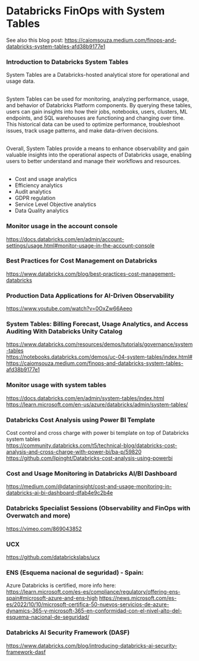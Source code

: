 # Databricks FinOps with System Tables

See also this blog post: https://caiomsouza.medium.com/finops-and-databricks-system-tables-afd38b9177e1

### Introduction to Databricks System Tables

System Tables are a Databricks-hosted analytical store for operational and usage data.<BR><BR>

System Tables can be used for monitoring, analyzing performance, usage, and behavior of Databricks Platform components. By querying these tables, users can gain insights into how their jobs, notebooks, users, clusters, ML endpoints, and SQL warehouses are functioning and changing over time. This historical data can be used to optimize performance, troubleshoot issues, track usage patterns, and make data-driven decisions.<BR><BR>

Overall, System Tables provide a means to enhance observability and gain valuable insights into the operational aspects of Databricks usage, enabling users to better understand and manage their workflows and resources.<BR><BR>

- Cost and usage analytics
- Efficiency analytics
- Audit analytics
- GDPR regulation
- Service Level Objective analytics
- Data Quality analytics


### Monitor usage in the account console
https://docs.databricks.com/en/admin/account-settings/usage.html#monitor-usage-in-the-account-console

### Best Practices for Cost Management on Databricks
https://www.databricks.com/blog/best-practices-cost-management-databricks

### Production Data Applications for AI-Driven Observability
https://www.youtube.com/watch?v=0OxZw66Aeeo

### System Tables: Billing Forecast, Usage Analytics, and Access Auditing With Databricks Unity Catalog
https://www.databricks.com/resources/demos/tutorials/governance/system-tables<BR>
https://notebooks.databricks.com/demos/uc-04-system-tables/index.html#<BR>
https://caiomsouza.medium.com/finops-and-databricks-system-tables-afd38b9177e1<BR>

### Monitor usage with system tables
https://docs.databricks.com/en/admin/system-tables/index.html<BR>
https://learn.microsoft.com/en-us/azure/databricks/admin/system-tables/<BR>

### Databricks Cost Analysis using Power BI Template
Cost control and cross charge with power bi template on top of Databricks system tables<BR>
https://community.databricks.com/t5/technical-blog/databricks-cost-analysis-and-cross-charge-with-power-bi/ba-p/59820<BR>
https://github.com/lipinght/Databricks-cost-analysis-using-powerbi<BR>

### Cost and Usage Monitoring in Databricks AI/BI Dashboard
https://medium.com/@dataninsight/cost-and-usage-monitoring-in-databricks-ai-bi-dashboard-dfab4e9c2b4e

### Databricks Specialist Sessions (Observability and FinOps with Overwatch and more)
https://vimeo.com/869043852

### UCX
https://github.com/databrickslabs/ucx

### ENS (Esquema nacional de seguridad) - Spain:

Azure Databricks is certified, more info here:
https://learn.microsoft.com/es-es/compliance/regulatory/offering-ens-spain#microsoft-azure-and-ens-high
https://news.microsoft.com/es-es/2022/10/10/microsoft-certifica-50-nuevos-servicios-de-azure-dynamics-365-y-microsoft-365-en-conformidad-con-el-nivel-alto-del-esquema-nacional-de-seguridad/

### Databricks AI Security Framework (DASF)
https://www.databricks.com/blog/introducing-databricks-ai-security-framework-dasf
